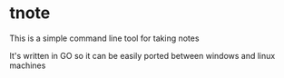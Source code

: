 # tnote

This is a simple command line tool for taking notes

It's written in GO so it can be easily ported between windows and linux machines